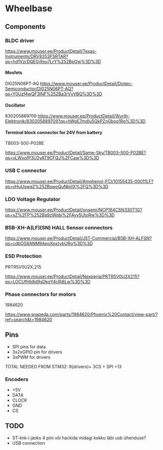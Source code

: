 # Wheelbase

## Components

### BLDC driver

https://www.mouser.ee/ProductDetail/Texas-Instruments/DRV8353FSRTAR?qs=hd1VzrDQEGj9xu7LrY%252BpOw%3D%3D

#### Mosfets

 DI025N06PT-AQ 
 https://www.mouser.ee/ProductDetail/Diotec-Semiconductor/DI025N06PT-AQ?qs=Y0Uzf4wQF3lNF%252Ba3rVyVBQ%3D%3D

#### Oscillator

830205889709
https://www.mouser.ee/ProductDetail/Wurth-Elektronik/830205889709?qs=hWgE7mdIu5QkPZnGbsg1Rg%3D%3D

#### Terminal block connector for 24V from battery

 TB003-500-P02BE

https://www.mouser.ee/ProductDetail/Same-Sky/TB003-500-P02BE?qs=vLWxofP3U2yAT9CFQJ%2FCaw%3D%3D





### USB C connector

https://www.mouser.ee/ProductDetail/Amphenol-FCI/10155435-00011LF?qs=vHuUswq2%252BswoQuNbiiIX%2FQ%3D%3D

### LDO Voltage Regulator
https://www.mouser.ee/ProductDetail/onsemi/NCP164CSN330T1G?qs=xZ%2FP%252Ba9zWqbi%2FAyy5UtoRw%3D%3D

### B5B-XH-A(LF)(SN) HALL Sensor connectors


https://www.mouser.ee/ProductDetail/JST-Commercial/B5B-XH-ALFSN?qs=cdbOS8ANM9ApoXpxtybURg%3D%3D

### ESD Protection

PRTR5V0U2X,215

https://www.mouser.ee/ProductDetail/Nexperia/PRTR5V0U2X215?qs=LOCUfHb8d9sDkgY4cRj8Lw%3D%3D

### Phase connectors for motors

1984620

https://www.snapeda.com/parts/1984620/Phoenix%20Contact/view-part/?ref=search&t=1984620







## Pins

* SPI pins for data
* 3x2xGPIO pin for drivers
* 3xPWM for drivers


TOTAL NEEDED FROM STM32: 9(drivers)+ 3CS + SPI =13

### Encoders

* +5V
* DATA
* CLOCK
* GND
* CS


## TODO

* ST-link-i jaoks 4 pini või hackida midagi kokku läbi usb ühenduse?
* USB connection
